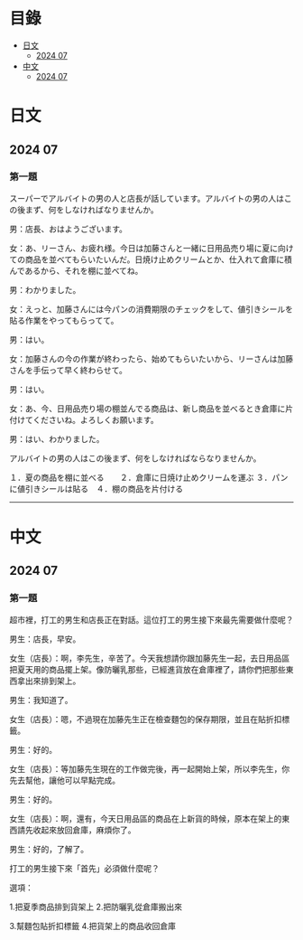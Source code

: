 # 目錄
- [日文](#日文)
  - [2024 07](#2024-07)
- [中文](#中文)
  - [2024 07](#2024-07)

# 日文
## 2024 07

### 第一題
スーパーでアルバイトの男の人と店長が話しています。アルバイトの男の人はこの後まず、何をしなければなりませんか。

男：店長、おはようございます。

女：あ、リーさん、お疲れ様。今日は加藤さんと一緒に日用品売り場に夏に向けての商品を並べてもらいたいんだ。日焼け止めクリームとか、仕入れて倉庫に積んであるから、それを棚に並べてね。

男：わかりました。

女：えっと、加藤さんには今パンの消費期限のチェックをして、値引きシールを貼る作業をやってもらってて。

男：はい。

女：加藤さんの今の作業が終わったら、始めてもらいたいから、リーさんは加藤さんを手伝って早く終わらせて。

男：はい。

女：あ、今、日用品売り場の棚並んでる商品は、新し商品を並べるとき倉庫に片付けてくださいね。よろしくお願います。

男：はい、わかりました。

アルバイトの男の人はこの後まず、何をしなければならなりませんか。

１．夏の商品を棚に並べる　　２．倉庫に日焼け止めクリームを運ぶ
３．パンに値引きシールは貼る　４．棚の商品を片付ける

---

# 中文
## 2024 07

### 第一題
超市裡，打工的男生和店長正在對話。這位打工的男生接下來最先需要做什麼呢？

男生：店長，早安。

女生（店長）：啊，李先生，辛苦了。今天我想請你跟加藤先生一起，去日用品區把夏天用的商品擺上架。像防曬乳那些，已經進貨放在倉庫裡了，請你們把那些東西拿出來排到架上。

男生：我知道了。

女生（店長）：嗯，不過現在加藤先生正在檢查麵包的保存期限，並且在貼折扣標籤。

男生：好的。

女生（店長）：等加藤先生現在的工作做完後，再一起開始上架，所以李先生，你先去幫他，讓他可以早點完成。

男生：好的。

女生（店長）：啊，還有，今天日用品區的商品在上新貨的時候，原本在架上的東西請先收起來放回倉庫，麻煩你了。

男生：好的，了解了。

打工的男生接下來「首先」必須做什麼呢？

選項：

1.把夏季商品排到貨架上  2.把防曬乳從倉庫搬出來

3.幫麵包貼折扣標籤  4.把貨架上的商品收回倉庫


